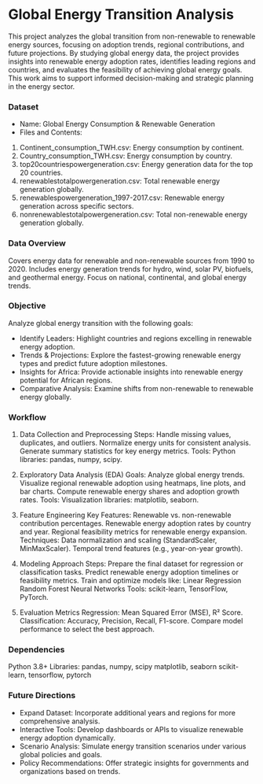 # Global Energy Transition Analysis
This project analyzes the global transition from non-renewable to renewable energy sources, focusing on adoption trends, regional contributions, and future projections. By studying global energy data, the project provides insights into renewable energy adoption rates, identifies leading regions and countries, and evaluates the feasibility of achieving global energy goals. This work aims to support informed decision-making and strategic planning in the energy sector.

### Dataset
* Name: Global Energy Consumption & Renewable Generation
* Files and Contents:

1. Continent_consumption_TWH.csv: Energy consumption by continent.
2. Country_consumption_TWH.csv: Energy consumption by country.
3. top20countriespowergeneration.csv: Energy generation data for the top 20 countries.
4. renewablestotalpowergeneration.csv: Total renewable energy generation globally.
5. renewablespowergeneration_1997-2017.csv: Renewable energy generation across specific sectors.
6. nonrenewablestotalpowergeneration.csv: Total non-renewable energy generation globally.

### Data Overview
Covers energy data for renewable and non-renewable sources from 1990 to 2020.
Includes energy generation trends for hydro, wind, solar PV, biofuels, and geothermal energy.
Focus on national, continental, and global energy trends.

### Objective
Analyze global energy transition with the following goals:

* Identify Leaders: Highlight countries and regions excelling in renewable energy adoption.
* Trends & Projections: Explore the fastest-growing renewable energy types and predict future adoption milestones.
* Insights for Africa: Provide actionable insights into renewable energy potential for African regions.
* Comparative Analysis: Examine shifts from non-renewable to renewable energy globally.

### Workflow
1. Data Collection and Preprocessing
Steps:
Handle missing values, duplicates, and outliers.
Normalize energy units for consistent analysis.
Generate summary statistics for key energy metrics.
Tools:
Python libraries: pandas, numpy, scipy.

2. Exploratory Data Analysis (EDA)
Goals:
Analyze global energy trends.
Visualize regional renewable adoption using heatmaps, line plots, and bar charts.
Compute renewable energy shares and adoption growth rates.
Tools:
Visualization libraries: matplotlib, seaborn.

3. Feature Engineering
Key Features:
Renewable vs. non-renewable contribution percentages.
Renewable energy adoption rates by country and year.
Regional feasibility metrics for renewable energy expansion.
Techniques:
Data normalization and scaling (StandardScaler, MinMaxScaler).
Temporal trend features (e.g., year-on-year growth).

4. Modeling Approach
Steps:
Prepare the final dataset for regression or classification tasks.
Predict renewable energy adoption timelines or feasibility metrics.
Train and optimize models like:
Linear Regression
Random Forest
Neural Networks
Tools:
scikit-learn, TensorFlow, PyTorch.

5. Evaluation Metrics
Regression: Mean Squared Error (MSE), R² Score.
Classification: Accuracy, Precision, Recall, F1-score.
Compare model performance to select the best approach.

### Dependencies
Python 3.8+
Libraries:
pandas, numpy, scipy
matplotlib, seaborn
scikit-learn, tensorflow, pytorch

### Future Directions
* Expand Dataset: Incorporate additional years and regions for more comprehensive analysis.
* Interactive Tools: Develop dashboards or APIs to visualize renewable energy adoption dynamically.
* Scenario Analysis: Simulate energy transition scenarios under various global policies and goals.
* Policy Recommendations: Offer strategic insights for governments and organizations based on trends.
